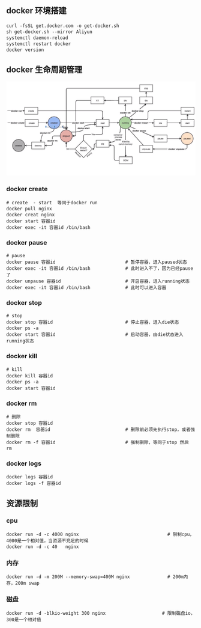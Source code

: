 ## docker 环境搭建
```
curl -fsSL get.docker.com -o get-docker.sh
sh get-docker.sh --mirror Aliyun
systemctl daemon-reload
systemctl restart docker
docker version
```

## docker 生命周期管理
![生命周期](img/0.png)

### docker create 
```
# create  - start  等同于docker run
docker pull nginx
docker creat nginx
docker start 容器id
docker exec -it 容器id /bin/bash
```
### docker pause
```
# pause
docker pause 容器id                          # 暂停容器，进入paused状态
docker exec -it 容器id /bin/bash             # 此时进入不了，因为已经pause了
docker unpause 容器id                        # 开启容器，进入running状态
docker exec -it 容器id /bin/bash             # 此时可以进入容器
```
### docker stop 
```
# stop
docker stop 容器id                           # 停止容器，进入die状态
docker ps -a
docker start 容器id                          # 启动容器，由die状态进入running状态
```
### docker kill 
```
# kill
docker kill 容器id
docker ps -a
docker start 容器id
```
### docker rm
```
# 删除
docker stop 容器id 
docker rm  容器id                            # 删除前必须先执行stop，或者强制删除
docker rm -f 容器id                          # 强制删除，等同于stop 然后 rm
```
### docker logs
```
docker logs 容器id
docker logs -f 容器id
```

## 资源限制
### cpu
```
docker run -d -c 4000 nginx                                 # 限制cpu，4000是一个相对值，当资源不充足的时候
docker run -d -c 40   nginx
```
### 内存
```
docker run -d -m 200M --memory-swap=400M nginx              # 200m内存，200m swap
```

### 磁盘
```
docker run -d -blkio-weight 300 nginx                     # 限制磁盘io，300是一个相对值
```